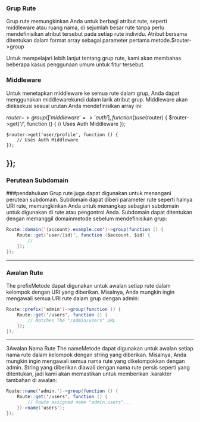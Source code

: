 ### Grup Rute
Grup rute memungkinkan Anda untuk berbagi atribut rute, seperti middleware atau ruang nama, di sejumlah besar rute tanpa perlu mendefinisikan atribut tersebut pada setiap rute individu. Atribut bersama ditentukan dalam format array sebagai parameter pertama metode.$router->group

Untuk mempelajari lebih lanjut tentang grup rute, kami akan membahas beberapa kasus penggunaan umum untuk fitur tersebut.


### Middleware
Untuk menetapkan middleware ke semua rute dalam grup, Anda dapat menggunakan middlewarekunci dalam larik atribut grup. Middleware akan dieksekusi sesuai urutan Anda mendefinisikan array ini:

$router->group(['middleware' => 'auth'], function () use ($router) {
    $router->get('/', function () {
        // Uses Auth Middleware
    });

    $router->get('user/profile', function () {
        // Uses Auth Middleware
    });
});
-----
### Perutean Subdomain
###pendahuluan
Grup rute juga dapat digunakan untuk menangani perutean subdomain. Subdomain dapat diberi parameter rute seperti halnya URI rute, memungkinkan Anda untuk menangkap sebagian subdomain untuk digunakan di rute atau pengontrol Anda. Subdomain dapat ditentukan dengan memanggil domainmetode sebelum mendefinisikan grup:

```java
Route::domain('{account}.example.com')->group(function () {
    Route::get('user/{id}', function ($account, $id) {
        //
    });
});
```
-----
### Awalan Rute
The prefixMetode dapat digunakan untuk awalan setiap rute dalam kelompok dengan URI yang diberikan. Misalnya, Anda mungkin ingin mengawali semua URI rute dalam grup dengan admin:
```java
Route::prefix('admin')->group(function () {
    Route::get('/users', function () {
        // Matches The "/admin/users" URL
    });
});
```
-----
3Awalan Nama Rute
The nameMetode dapat digunakan untuk awalan setiap nama rute dalam kelompok dengan string yang diberikan. Misalnya, Anda mungkin ingin mengawali semua nama rute yang dikelompokkan dengan admin. String yang diberikan diawali dengan nama rute persis seperti yang ditentukan, jadi kami akan memastikan untuk memberikan .karakter tambahan di awalan:
```java
Route::name('admin.')->group(function () {
    Route::get('/users', function () {
        // Route assigned name "admin.users"...
    })->name('users');
});
```